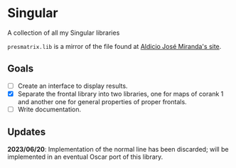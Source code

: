 # Singular
A collection of all my Singular libraries

`presmatrix.lib` is a mirror of the file found at
[Aldicio José Miranda's site](https://sites.google.com/site/aldicio/publicacoes/presentation-matrix-algorithm).

## Goals
- [ ] Create an interface to display results.
- [x] Separate the frontal library into two libraries, one for maps of corank 1 and another one for general properties of proper frontals.
- [ ] Write documentation.

## Updates
**2023/06/20**: Implementation of the normal line has been discarded; will be implemented in an eventual Oscar port of this library.
